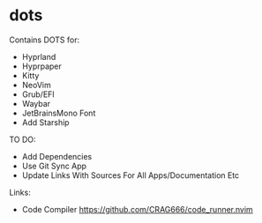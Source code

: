 # dots

Contains DOTS for:
- Hyprland
- Hyprpaper
- Kitty
- NeoVim
- Grub/EFI
- Waybar
- JetBrainsMono Font
- Add Starship
  
TO DO: 
- Add Dependencies 
- Use Git Sync App
- Update Links With Sources For All Apps/Documentation Etc

Links:
- Code Compiler https://github.com/CRAG666/code_runner.nvim 
